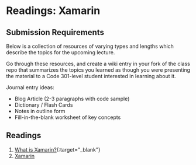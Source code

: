 # Readings: Xamarin

## Submission Requirements

Below is a collection of resources of varying types and lengths which describe the topics for the upcoming lecture.  

Go through these resources, and create a wiki entry in your fork of the class repo that summarizes the topics you learned as though you were presenting the material to a Code 301-level student interested in learning about it.

Journal entry ideas:
* Blog Article (2-3 paragraphs with code sample)
* Dictionary / Flash Cards
* Notes in outline form
* Fill-in-the-blank worksheet of key concepts

## Readings

1. [What is Xamarin?](https://docs.microsoft.com/en-us/xamarin/get-started/what-is-xamarin){:target="_blank"}
1. [Xamarin](https://dotnet.microsoft.com/apps/xamarin)